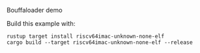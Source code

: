 Bouffaloader demo

Build this example with:

```
rustup target install riscv64imac-unknown-none-elf
cargo build --target riscv64imac-unknown-none-elf --release
```

